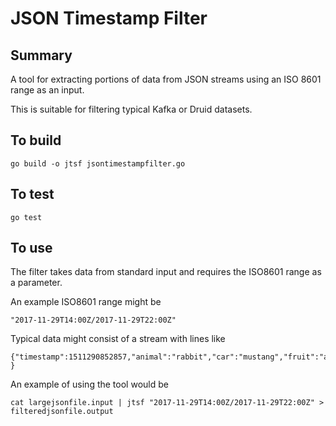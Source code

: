 # JSON Timestamp Filter


## Summary

A tool for extracting portions of data from JSON streams using an ISO 8601 range as an input.

This is suitable for filtering typical Kafka or Druid datasets.

## To build

```
go build -o jtsf jsontimestampfilter.go
```

## To test

```
go test
```

## To use

The filter takes data from standard input and requires the ISO8601 range as a parameter.

An example ISO8601 range might be

```
"2017-11-29T14:00Z/2017-11-29T22:00Z"
```

Typical data might consist of a stream with lines like
```
{"timestamp":1511290852857,"animal":"rabbit","car":"mustang","fruit":"apple" }
```

An example of using the tool would be

```
cat largejsonfile.input | jtsf "2017-11-29T14:00Z/2017-11-29T22:00Z" > filteredjsonfile.output

